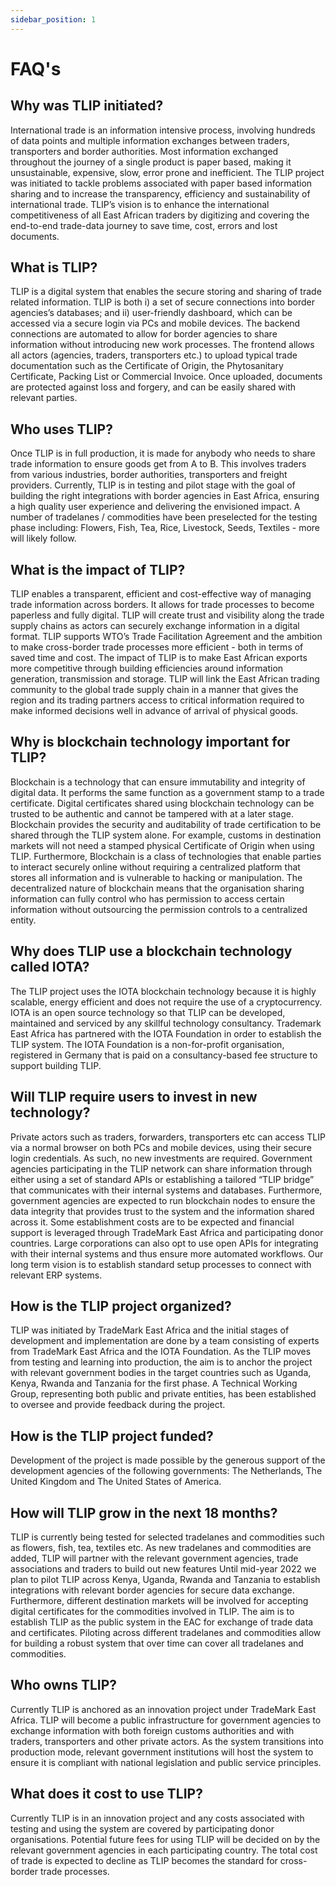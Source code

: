 ```yaml
---
sidebar_position: 1
---
```


# FAQ's


## Why was TLIP initiated?

International trade is an information intensive process, involving hundreds of data points and multiple information exchanges between traders, transporters and border authorities. Most information exchanged throughout the journey of a single product is paper based, making it unsustainable, expensive, slow, error prone and inefficient. The TLIP project was initiated to tackle problems associated with paper based information sharing and to increase the transparency, efficiency and sustainability of international trade. 
TLIP’s vision is to enhance the international competitiveness of all East African traders by digitizing and covering the end-to-end trade-data journey to save time, cost, errors and lost documents.


## What is TLIP? 
TLIP is a digital system that enables the secure storing and sharing of trade related information. TLIP is both i) a set of secure connections into border agencies’s databases; and ii) user-friendly dashboard, which can be accessed via a secure login via PCs and mobile devices. The backend connections are automated to allow for border agencies to share information without introducing new work processes. The frontend allows all actors (agencies, traders, transporters etc.) to upload typical trade documentation such as the Certificate of Origin, the Phytosanitary Certificate, Packing List or Commercial Invoice. Once uploaded, documents are protected against loss and forgery, and can be easily shared with relevant parties. 


## Who uses TLIP? 
Once TLIP is in full production, it is made for anybody who needs to share trade information to ensure goods get from A to B. This involves traders from various industries, border authorities, transporters and freight providers. 
Currently, TLIP is in testing and pilot stage with the goal of building the right integrations with border agencies in East Africa, ensuring a high quality user experience and delivering the envisioned impact. 
A number of tradelanes / commodities have been preselected for the testing phase including: Flowers, Fish, Tea, Rice, Livestock, Seeds, Textiles - more will likely follow. 


## What is the impact of TLIP?
TLIP enables a transparent, efficient and cost-effective way of managing trade information across borders. It allows for trade processes to become paperless and fully digital.
TLIP will create trust and visibility along the trade supply chains as actors can securely exchange information in a digital format.
TLIP supports WTO’s Trade Facilitation Agreement and the ambition to make cross-border trade processes more efficient - both in terms of saved time and cost. 
The impact of TLIP is to make East African exports more competitive through building efficiencies around information generation, transmission and storage. TLIP will link the East African trading community to the global trade supply chain in a manner that gives the region and its trading partners access to critical information required to make informed decisions well in advance of arrival of physical goods.


## Why is blockchain technology important for TLIP?
Blockchain is a technology that can ensure immutability and integrity of digital data. It performs the same function as a government stamp to a trade certificate. Digital certificates shared using blockchain technology can be trusted to be authentic and cannot be tampered with at a later stage. Blockchain provides the security and auditability of trade certification to be shared through the TLIP system alone. For example, customs in destination markets will not need a stamped physical Certificate of Origin when using TLIP. 
Furthermore, Blockchain is a class of technologies that enable parties to interact securely online without requiring a centralized platform that stores all information and is vulnerable to hacking or manipulation.
The decentralized nature of blockchain means that the organisation sharing information can fully control who has permission to access certain information without outsourcing the permission controls to a centralized entity. 


## Why does TLIP use a blockchain technology called IOTA?
The TLIP project uses the IOTA blockchain technology because it is highly scalable, energy efficient and does not require the use of a cryptocurrency. IOTA is an open source technology so that TLIP can be developed, maintained and serviced by any skillful technology consultancy.
Trademark East Africa has partnered with the IOTA Foundation in order to establish the TLIP system. The IOTA Foundation is a non-for-profit organisation, registered in Germany that is paid on a consultancy-based fee structure to support building TLIP. 

## Will TLIP require users to invest in new technology?
Private actors such as traders, forwarders, transporters etc can access TLIP via a normal browser on both PCs and mobile devices, using their secure login credentials. As such, no new investments are required.
Government agencies participating in the TLIP network can share information through either using a set of standard APIs or establishing a tailored “TLIP bridge” that communicates with their internal systems and databases. Furthermore, government agencies are expected to run blockchain nodes to  ensure the data integrity that provides trust to the system and the information shared across it. Some establishment costs are to be expected and financial support is leveraged through TradeMark East Africa and participating donor countries.
Large corporations can also opt to use open APIs for integrating with their internal systems and thus ensure more automated workflows. Our long term vision is to establish standard setup processes to connect with relevant ERP systems. 



## How is the TLIP project organized? 
TLIP was initiated by TradeMark East Africa and the initial stages of development and implementation are done by a team consisting of experts from TradeMark East Africa and the IOTA Foundation. 
As the TLIP moves from testing and learning into production, the aim is to anchor the project with relevant government bodies in the target countries such as Uganda, Kenya, Rwanda and Tanzania for the first phase. 
A Technical Working Group, representing both public and private entities, has been established to oversee and provide feedback during the project. 

## How is the TLIP project funded? 
Development of the project is made possible by the generous support of the development agencies of the following governments: The Netherlands, The United Kingdom and The United States of America.



## How will TLIP grow in the next 18 months?
TLIP is currently being tested for selected tradelanes and commodities such as flowers, fish, tea, textiles etc. As new tradelanes and commodities are added, TLIP will partner with the relevant government agencies, trade associations and traders to build out new features
Until mid-year 2022 we plan to pilot TLIP across Kenya, Uganda, Rwanda and Tanzania to establish integrations with relevant border agencies for secure data exchange. Furthermore, different destination markets will be involved for accepting digital certificates for the commodities involved in TLIP. 
The aim is to establish TLIP as the public system in the EAC for exchange of trade data and certificates. Piloting across different tradelanes and commodities allow for building a robust system that over time can cover all tradelanes and commodities. 

## Who owns TLIP?
Currently TLIP is anchored as an innovation project under TradeMark East Africa.
TLIP will become a public infrastructure for government agencies to exchange information with both foreign customs authorities and with traders, transporters and other private actors. As the system transitions into production mode, relevant government institutions will host the system to ensure it is compliant with national legislation and public service principles. 

## What does it cost to use TLIP?
Currently TLIP is in an innovation project and any costs associated with testing and using the system are covered by participating donor organisations. 
Potential future fees for using TLIP will be decided on by the relevant government agencies in each participating country. 
The total cost of trade is expected to decline as TLIP becomes the standard for cross-border trade processes.

